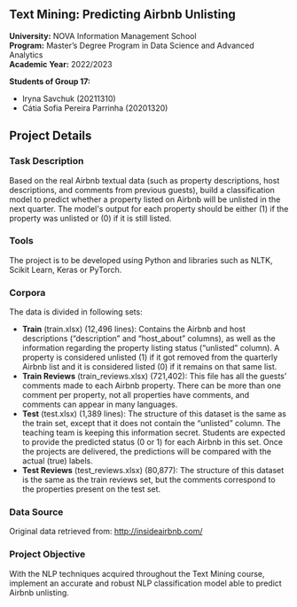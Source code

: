 ## Text Mining: Predicting Airbnb Unlisting
**University:** NOVA Information Management School<br>
**Program:** Master’s Degree Program in Data Science and Advanced Analytics<br>
**Academic Year:** 2022/2023<br>

**Students of Group 17:** 
- Iryna Savchuk (20211310)
- Cátia Sofia Pereira Parrinha (20201320)

## Project Details
### Task Description 
Based on the real Airbnb textual data (such as property descriptions, host descriptions, and comments from previous guests), build a classification model to predict whether a property listed on Airbnb will be unlisted in the next quarter. The model's output for each property should be either (1) if the property was unlisted or (0) if it is still listed.

### Tools 
The project is to be developed using Python and libraries such as NLTK, Scikit Learn, Keras or PyTorch. 

### Corpora
The data is divided in following sets:
- **Train** (train.xlsx) (12,496 lines): Contains the Airbnb and host descriptions (“description” and “host_about” columns), as well as the information regarding the property listing status (“unlisted” column). A property is considered unlisted (1) if it got removed from the quarterly Airbnb list and it is considered listed (0) if it remains on that same list.
- **Train Reviews** (train_reviews.xlsx) (721,402): This file has all the guests’ comments made to each Airbnb property. There can be more than one comment per property, not all properties have comments, and comments can appear in many languages.
- **Test** (test.xlsx) (1,389 lines): The structure of this dataset is the same as the train set, except that it does not contain the “unlisted” column. The teaching team is keeping this information secret. Students are expected to provide the predicted status (0 or 1) for each Airbnb in this set. Once the projects are delivered, the predictions will be compared with the actual (true) labels.
- **Test Reviews** (test_reviews.xlsx) (80,877): The structure of this dataset is the same as the train reviews set, but the comments correspond to the properties present on the test set.

### Data Source
Original data retrieved from: http://insideairbnb.com/

### Project Objective
With the NLP techniques acquired throughout the Text Mining course, implement an accurate and robust NLP classification model able to predict Airbnb unlisting.
